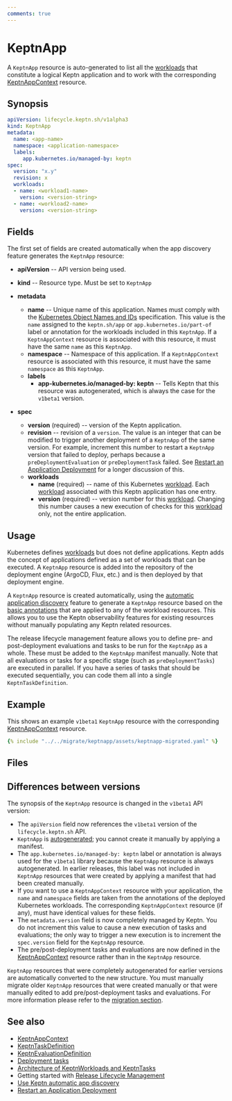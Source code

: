 ```yaml
---
comments: true
---
```


# KeptnApp

A `KeptnApp` resource is auto-generated to list all the
[workloads](https://kubernetes.io/docs/concepts/workloads/)
that constitute a logical Keptn application
and to work with the corresponding
[KeptnAppContext](appcontext.md) resource.

## Synopsis

```yaml
apiVersion: lifecycle.keptn.sh/v1alpha3
kind: KeptnApp
metadata:
  name: <app-name>
  namespace: <application-namespace>
  labels:
     app.kubernetes.io/managed-by: keptn
spec:
  version: "x.y"
  revision: x
  workloads:
  - name: <workload1-name>
    version: <version-string>
  - name: <workload2-name>
    version: <version-string>
```

## Fields
<!-- markdownlint-disable MD007 -->

The first set of fields are created automatically
when the app discovery feature generates the `KeptnApp` resource:

- **apiVersion** -- API version being used.
- **kind** -- Resource type.
   Must be set to `KeptnApp`

- **metadata**
     - **name** -- Unique name of this application.
       Names must comply with the
       [Kubernetes Object Names and IDs](https://kubernetes.io/docs/concepts/overview/working-with-objects/names/#dns-subdomain-names)
       specification.
       This value is the `name` assigned to the
      `keptn.sh/app` or `app.kubernetes.io/part-of`
       label or annotation for the workloads included in this `KeptnApp`.
       If a `KeptnAppContext` resource is associated with this resource,
       it must have the same `name` as this `KeptnApp`.
     - **namespace** -- Namespace of this application.
       If a `KeptnAppContext` resource is associated with this resource,
       it must have the same `namespace` as this `KeptnApp`.
     - **labels**
          - **app-kubernetes.io/managed-by: keptn** --
            Tells Keptn that this resource was autogenerated,
            which is always the case for the `v1beta1` version.
- **spec**
     - **version** (required) -- version of the Keptn application.
     - **revision** -- revision of a `version`.
       The value is an integer that can be modified
       to trigger another deployment of a `KeptnApp` of the same version.
       For example, increment this number to restart a `KeptnApp` version
       that failed to deploy, perhaps because a
       `preDeploymentEvaluation` or `preDeploymentTask` failed.
       See
       [Restart an Application Deployment](../../guides/restart-application-deployment.md)
       for a longer discussion of this.
     - **workloads**
          - **name** (required) -- name of this Kubernetes
            [workload](https://kubernetes.io/docs/concepts/workloads/).
            Each [workload](https://kubernetes.io/docs/concepts/workloads/)
            associated with this Keptn application has one entry.
          - **version** (required) -- version number for this
            [workload](https://kubernetes.io/docs/concepts/workloads/).
            Changing this number causes a new execution
            of checks for this
            [workload](https://kubernetes.io/docs/concepts/workloads/) only,
            not the entire application.

## Usage

Kubernetes defines
[workloads](https://kubernetes.io/docs/concepts/workloads/)
but does not define applications.
Keptn adds the concept of applications
defined as a set of workloads that can be executed.
A `KeptnApp` resource is added
into the repository of the deployment engine
(ArgoCD, Flux, etc.)
and is then deployed by that deployment engine.

A `KeptnApp` resource is created automatically, using the
[automatic application discovery](../../guides/auto-app-discovery.md)
feature to generate a `KeptnApp` resource
based on the
[basic annotations](../../guides/integrate.md#basic-annotations)
that are applied to any of the workload resources.
This allows you to use the Keptn observability features for existing resources
without manually populating any Keptn related resources.

The release lifecycle management feature
allows you to define pre- and post-deployment
evaluations and tasks to be run for the `KeptnApp` as a whole.
These must be added to the `KeptnApp` manifest manually.
Note that all evaluations or tasks for a specific stage
(such as `preDeploymentTasks`)
are executed in parallel.
If you have a series of tasks that should be executed sequentially,
you can code them all into a single `KeptnTaskDefinition`.

## Example

This shows an example `v1beta1` `KeptnApp` resource
with the corresponding
[KeptnAppContext](appcontext)
resource.

```yaml
{% include "../../migrate/keptnapp/assets/keptnapp-migrated.yaml" %}
```

## Files

## Differences between versions

The synopsis of the `KeptnApp` resource
is changed in the `v1beta1` API version:

- The `apiVersion` field now references the `v1beta1` version
  of the `lifecycle.keptn.sh` API.
- `KeptnApp` is
  [autogenerated](../../guides/auto-app-discovery.md);
  you cannot create it manually by applying a manifest.
- The `app.kubernetes.io/managed-by: keptn` label or annotation
  is always used for the `v1beta1` library
  because the `KeptnApp` resource is always autogenerated.
  In earlier releases, this label was not included in `KeptnApp` resources
  that were created by applying a manifest
  that had been created manually.
- If you want to use a `KeptnAppContext` resource with your application,
  the `name` and `namespace` fields
  are taken from the annotations of the deployed Kubernetes workloads.
  The corresponding `KeptnAppContext` resource (if any),
  must have identical values for these fields.
- The `metadata.version` field is now completely managed by Keptn.
  You do not increment this value to cause
  a new execution of tasks and evaluations;
  the only way to trigger a new execution is to increment
  the `spec.version` field for the `KeptnApp` resource.
- The pre/post-deployment tasks and evaluations are now defined in the
  [KeptnAppContext](appcontext.md)
  resource rather than in the `KeptnApp` resource.

`KeptnApp` resources that were completely autogenerated
for earlier versions are automatically converted to the new structure.
You must manually migrate older `KeptnApp` resources
that were created manually
or that were manually edited
to add pre/post-deployment tasks and evaluations.
For more information please refer
to the [migration section](../../migrate/keptnapp/index.md).

## See also

- [KeptnAppContext](appcontext.md)
- [KeptnTaskDefinition](taskdefinition.md)
- [KeptnEvaluationDefinition](evaluationdefinition.md)
- [Deployment tasks](../../guides/tasks.md)
- [Architecture of KeptnWorkloads and KeptnTasks](../../components/lifecycle-operator/keptn-apps.md)
- Getting started with
  [Release Lifecycle Management](../../getting-started/lifecycle-management.md)
- [Use Keptn automatic app discovery](../../guides/auto-app-discovery.md)
- [Restart an Application Deployment](../../guides/restart-application-deployment.md)
